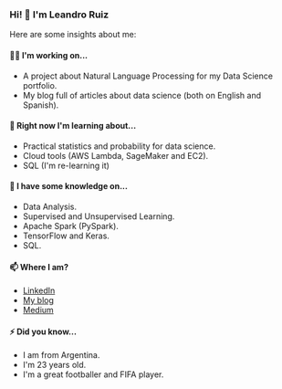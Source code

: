 ### Hi! 👋 I'm Leandro Ruiz

<!--
**ruizleandro/ruizleandro** is a ✨ _special_ ✨ repository because its `README.md` (this file) appears on your GitHub profile.

Here are some ideas to get you started:

- 🔭 I’m currently working on ...
- 🌱 I’m currently learning ...
- 👯 I’m looking to collaborate on ...
- 🤔 I’m looking for help with ...
- 💬 Ask me about ...
- 📫 How to reach me: ...
- 😄 Pronouns: ...
- ⚡ Fun fact: ...
-->

Here are some insights about me:

#### 👨‍💻 I'm working on...

* A project about Natural Language Processing for my Data Science portfolio.
* My blog full of articles about data science (both on English and Spanish).

#### 🌱 Right now I'm learning about...

* Practical statistics and probability for data science.
* Cloud tools (AWS Lambda, SageMaker and EC2).
* SQL (I'm re-learning it)

#### 🔭 I have some knowledge on...

* Data Analysis.
* Supervised and Unsupervised Learning.
* Apache Spark (PySpark).
* TensorFlow and Keras.
* SQL.

#### 📫 Where I am?

* [LinkedIn](https://www.linkedin.com/in/ruiz-leandro/)
* [My blog](https://dev.to/ruizleandro)
* [Medium](https://medium.com/@ruizleandro)

#### ⚡ Did you know...

* I am from Argentina.
* I'm 23 years old.
* I'm a great footballer and FIFA player.
